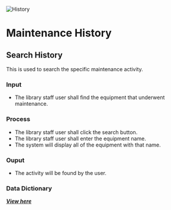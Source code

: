 ![History](https://github.com/JakePatolilic/vsulib-ms/assets/114040840/0d66443c-a1dd-4427-abc2-e11d38688d44)
# Maintenance History
## Search History
This is used to search the specific maintenance activity.
### Input
-	The library staff user shall find the equipment that underwent maintenance.
### Process
-	The library staff user shall click the search button.
-	The library staff user shall enter the equipment name.
-	The system will display all of the equipment with that name.
### Ouput
-	The activity will be found by the user.
### Data Dictionary
[***View here***](https://github.com/JakePatolilic/vsulib-ms/blob/main/Features/Maintenance%20History/Functions/Data%20Dictionary.md)
